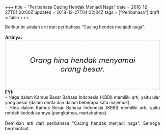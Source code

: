 +++
title = "Peribahasa Cacing Hendak Menjadi Naga"
date = 2018-12-27T01:00:00Z
updated = 2018-12-27T04:22:34Z
tags = ["Peribahasa"]
draft = false
+++

<div dir="ltr" style="text-align: left;" trbidi="on"><div style="text-align: justify;">Berikut ini adalah arti dari peribahasa “Cacing hendak menjadi naga”.</div><br /><div style="text-align: justify;"><b>Artinya:</b></div><div style="border: 2px dashed #ddd; font-size: 24px; height: auto; margin: 0 auto; padding: 50px; text-align: center; width: auto;"><i>Orang hina hendak menyamai orang besar.</i></div><div style="text-align: justify;"><b>FYI:</b><br />- Naga dalam Kamus Besar Bahasa Indonesia (KBBI) memiliki arti, yaitu ular yang besar (dalam cerita dan dalam beberapa kata majemuk).<br />- Hina dalam Kamus Besar Bahasa Indonesia (KBBI) memiliki arti, yaitu rendah kedudukannya (pangkatnya, martabatnya).</div><br /><div style="text-align: justify;">Demikian arti dari peribahasa "Cacing hendak menjadi naga". Semoga bermanfaat. </div></div>
